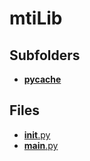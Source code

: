 # mtiLib

## Subfolders

- [__pycache__](__pycache__)

## Files

- [__init__.py](__init__.py)
- [__main__.py](__main__.py)
